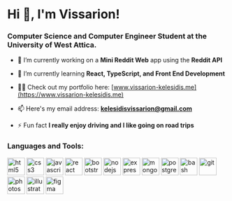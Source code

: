 <h1>Hi 👋, I'm Vissarion!</h1>
<h3>Computer Science and Computer Engineer Student at the University of West Attica.</h3>

- 🔭 I’m currently working on a **Mini Reddit Web** app using the **Reddit API**

- 🌱 I’m currently learning **React, TypeScript, and Front End Development**

- 👨‍💻 Check out my portfolio here: [www.vissarion-kelesidis.me](https://www.vissarion-kelesidis.me)

- 📫 Here's my email address: **kelesidisvissarion@gmail.com**

- ⚡ Fun fact **I really enjoy driving and I like going on road trips**

<h3 align="left">Languages and Tools:</h3>
<p align="left">
  <img src="https://cdn.jsdelivr.net/gh/devicons/devicon@latest/icons/html5/html5-original.svg" alt="html5" width="40" height="40"width="40" height="40" />
  <img src="https://cdn.jsdelivr.net/gh/devicons/devicon@latest/icons/css3/css3-original.svg" alt="css3" width="40" height="40"width="40" height="40" />
  <img src="https://cdn.jsdelivr.net/gh/devicons/devicon@latest/icons/javascript/javascript-original.svg" alt="javascript" width="40" height="40"width="40" height="40" />
  <img src="https://cdn.jsdelivr.net/gh/devicons/devicon@latest/icons/react/react-original.svg" alt="react" width="40" height="40"width="40" height="40" />
  <img src="https://cdn.jsdelivr.net/gh/devicons/devicon@latest/icons/bootstrap/bootstrap-original.svg" alt="bootstrap" width="40" height="40"width="40" height="40" />
  <img src="https://cdn.jsdelivr.net/gh/devicons/devicon@latest/icons/nodejs/nodejs-original-wordmark.svg" alt="nodejs" width="40" height="40"width="40" height="40" />
  <img src="https://cdn.jsdelivr.net/gh/devicons/devicon@latest/icons/express/express-original.svg" alt="express"width="40" height="40" />
  <img src="https://cdn.jsdelivr.net/gh/devicons/devicon@latest/icons/mongodb/mongodb-original-wordmark.svg" alt="mongodb"width="40" height="40" />
  <img src="https://cdn.jsdelivr.net/gh/devicons/devicon@latest/icons/postgresql/postgresql-original-wordmark.svg" alt="postgresql"width="40" height="40" />
  <img src="https://cdn.jsdelivr.net/gh/devicons/devicon@latest/icons/bash/bash-original.svg" alt="bash"width="40" height="40" />
  <img src="https://cdn.jsdelivr.net/gh/devicons/devicon@latest/icons/git/git-original.svg" alt="git"width="40" height="40" />
  <img src="https://cdn.jsdelivr.net/gh/devicons/devicon@latest/icons/photoshop/photoshop-original.svg" alt="photoshop"width="40" height="40" />
  <img src="https://cdn.jsdelivr.net/gh/devicons/devicon@latest/icons/illustrator/illustrator-line.svg" alt="illustrator"width="40" height="40" />
  <img src="https://cdn.jsdelivr.net/gh/devicons/devicon@latest/icons/figma/figma-original.svg" alt="figma"width="40" height="40" />
</p>
